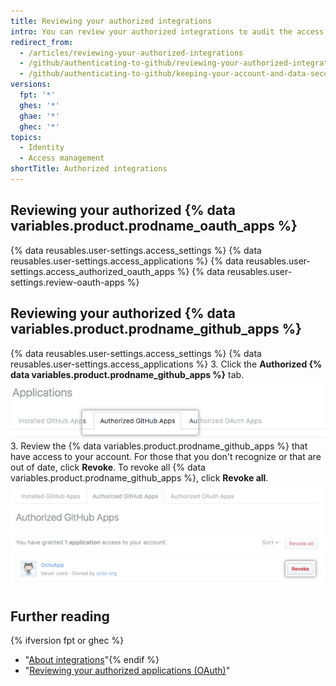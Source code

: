 ```yaml
---
title: Reviewing your authorized integrations
intro: You can review your authorized integrations to audit the access that each integration has to your account and data.
redirect_from:
  - /articles/reviewing-your-authorized-integrations
  - /github/authenticating-to-github/reviewing-your-authorized-integrations
  - /github/authenticating-to-github/keeping-your-account-and-data-secure/reviewing-your-authorized-integrations
versions:
  fpt: '*'
  ghes: '*'
  ghae: '*'
  ghec: '*'
topics:
  - Identity
  - Access management
shortTitle: Authorized integrations
---
```

## Reviewing your authorized {% data variables.product.prodname_oauth_apps %}

{% data reusables.user-settings.access_settings %}
{% data reusables.user-settings.access_applications %}
{% data reusables.user-settings.access_authorized_oauth_apps %}
{% data reusables.user-settings.review-oauth-apps %}

## Reviewing your authorized {% data variables.product.prodname_github_apps %}

{% data reusables.user-settings.access_settings %}
{% data reusables.user-settings.access_applications %}
3. Click the **Authorized {% data variables.product.prodname_github_apps %}** tab.
![Authorized {% data variables.product.prodname_github_apps %} tab](/assets/images/help/settings/settings-authorized-github-apps-tab.png)
3. Review the {% data variables.product.prodname_github_apps %} that have access to your account. For those that you don't recognize or that are out of date, click **Revoke**. To revoke all {% data variables.product.prodname_github_apps %}, click **Revoke all**.
   ![List of authorized {% data variables.product.prodname_github_app %}](/assets/images/help/settings/revoke-github-app.png)

## Further reading
{% ifversion fpt or ghec %}
- "[About integrations](/articles/about-integrations)"{% endif %}
- "[Reviewing your authorized applications (OAuth)](/articles/reviewing-your-authorized-applications-oauth)"
